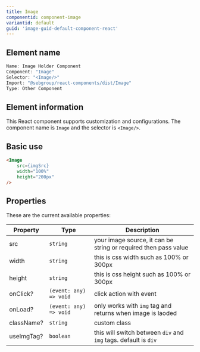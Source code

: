```yaml
---
title: Image
componentid: component-image
variantid: default
guid: 'image-guid-default-component-react'
---
```


## Element name
```javascript
Name: Image Holder Component
Component: "Image"
Selector: "<Image/>"
Import: "@sebgroup/react-components/dist/Image"
Type: Other Component
```

## Element information 
This React component supports customization and configurations. The component name is `Image` and the selector is `<Image/>`.

## Basic use
```html
<Image
    src={imgSrc}
    width="100%"
    height="200px"
/>
```

## Properties
These are the current available properties:

| Property   | Type                   | Description                                                      |
| ---------- | ---------------------- | --------------------------------------------------------------- |
| src        | `string`               | your image source, it can be string or required then pass value |
| width      | `string`               | this is css width such as 100% or 300px                         |
| height     | `string`               | this is css height such as 100% or 300px                        |
| onClick?   | `(event: any) => void` | click action with event                                         |
| onLoad?    | `(event: any) => void` | only works with `img` tag and returns when image is laoded      |
| className? | `string`               | custom class                                                    |
| useImgTag? | `boolean`              | this will switch between `div` and `img` tags. default is `div` |
